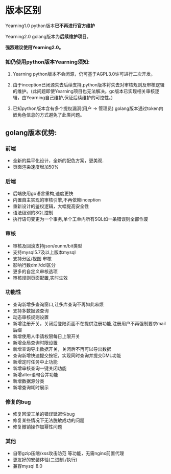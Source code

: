 # 版本区别


Yearning1.0 python版本**已不再进行官方维护**

Yearning2.0 golang版本为**后续维护项目**。

**强烈建议使用Yearning2.0。**

### 如仍使用python版本Yearning须知:

1. Yearning python版本不会闭源，仍可基于AGPL3.0许可进行二次开发。

2. 由于inception已闭源失去后续支持,python版本将失去对审核规则及审核逻辑的维护。(此问题即使Yearning项目也无法解决。go版本已实现相关审核逻辑，由Yearning自己维护,保证后续维护的可控性。)

3. 已知python版本含有多个提权漏洞(用户 -> 管理员) golang版本通过token内嵌角色信息的方式避免了此类问题。


## golang版本优势:

### 前端
- 全新的扁平化设计，全新的配色方案，更美观.
- 页面渲染速度增加50%

### 后端
- 后端使用go语言重构,速度更快
- 内置自主实现的审核引擎,不再依赖inception
- 重新设计的鉴权逻辑，大幅提高安全性
- 语法级别的SQL控制
- 执行语句变更为一个事务,单个工单内所有SQL如一条错误则全部作废

### 审核
- 审核及回滚支持json/eunm/bit类型
- 支持mysql5.7及以上版本mysql
- 支持分区/视图 审核
- 影响行数dml/ddl区分
- 更多的自定义审核选项
- 审核规则页面配置,实时生效

### 功能性
- 查询新增多查询窗口,让多库查询不再如此麻烦
- 支持多数据源查询
- 动态审核规则设置
- 新增注册开关，关闭后登陆页面不在提供注册功能,注册用户不再强制要求mail后缀
- 新增使用人申请权限每日上限开关
- 新增全局查询时限设置
- 新增查询导出数据开关，关闭后不再可以导出数据
- 查询新增快速提交按钮，实现同时查询并提交DML功能
- 新增定时任务中止功能
- 新增审核查询一键关闭功能
- 新增alter语句合并功能
- 新增数据源分类
- 新增查询耗时展示

### 修复的bug
 - 修复回滚工单的错误延迟性bug
 - 修复某些情况下无法脱敏成功的问题
 - 修复撤销操作加幂性问题

### 其他
- 自带gzip压缩/xss攻击防范 等功能，无需nginx前置代理
- 更友好的安装体验(二进制./执行)
- 兼容mysql 8.0

 